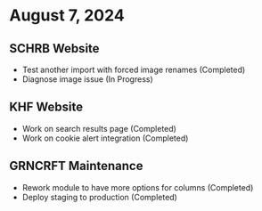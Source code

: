 # August 7, 2024

## SCHRB Website
   - Test another import with forced image renames (Completed)
   - Diagnose image issue (In Progress)

## KHF Website
   - Work on search results page (Completed)
   - Work on cookie alert integration (Completed)

## GRNCRFT Maintenance
   - Rework module to have more options for columns (Completed)
   - Deploy staging to production (Completed)

